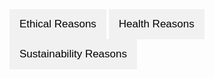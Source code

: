 <html lang="en">
<head>
  <meta charset="UTF-8">
  <meta name="viewport" content="width=device-width, initial-scale=1.0">
  <title>Tabbed Interface</title>
  <title>Embed Google Drive Video</title>
  <style>
    body {
      font-family: Arial, sans-serif;
    }

    .tabs {
      display: flex;
      margin-bottom: 20px;
    }

    .tab-button {
      background-color: #f1f1f1;
      border: none;
      outline: none;
      cursor: pointer;
      padding: 14px 16px;
      transition: background-color 0.3s;
      font-size: 17px;
    }

    .tab-button:hover {
      background-color: #ddd;
    }

    .tab-button.active {
      background-color: #ccc;
    }

    .tab-content {
      display: none;
      padding: 20px;
      border: 1px solid #ccc;
      border-top: none;
    }

    .tab-content h2 {
      margin-top: 0;
    }
  </style>
</head>
<body>
  <div class="tabs">
    <button class="tab-button" onclick="openTab(event, 'Ethical')">Ethical Reasons</button>
    <button class="tab-button" onclick="openTab(event, 'Health')">Health Reasons</button>
    <button class="tab-button" onclick="openTab(event, 'Sustainability')">Sustainability Reasons</button>
  </div>

  <div id="Ethical" class="tab-content">
    <h2>Ethical Reasons</h2>
    <p>
<body>
    <h1>Dairy</h1>
    <div style="position: relative; width: 100%; height: 0; padding-bottom: 56.25%;">
        <iframe 
            src="https://drive.google.com/file/d/1CBEONkl0h0BEoGLVi_Cq06dQssbLzvhM/preview" 
            frameborder="0" 
            allowfullscreen 
            style="position: absolute; top: 0; left: 0; width: 100%; height: 100%;">
        </iframe>
    </div>
</body>
    </p>
  </div>

  <div id="Health" class="tab-content">
    <h2>Health Reasons</h2>
    <p>Here are some health reasons...</p>
  </div>

  <div id="Sustainability" class="tab-content">
    <h2>Sustainability Reasons</h2>
    <p><h1>Impacts of animal agriculture on climate change</h1>

<h2>How much CO2 has already been released, how much is released a year and what are the planet's reserves?</h2>

<br><a href="https://informationisbeautiful.net/visualizations/how-many-gigatons-of-co2/" target="_blank" rel="noopener noreferrer">CO2-Statistics</a><br>
<br><br>
<h2>What other greenhouse gases exist and what is their GWP? <strong>(Global Warming Potential</strong></h2>
<p>Methane's instantenous GWP is 120 times greater than that of CO2! Since oceans obviously store heat, it's important to remember.</p>

<br><a href="https://climate.mit.edu/ask-mit/what-makes-methane-more-potent-greenhouse-gas-carbon-dioxide" target="_blank" rel="noopener noreferrer">Methane's GWP</a><br>

<br><a href="https://climate.nasa.gov/vital-signs/ocean-warming/?intent=121" target="_blank" rel="noopener noreferrer">Ocean warming</a><br>
<br><a href="https://ourworldindata.org/greenhouse-gas-emissions" target="_blank" rel="noopener noreferrer">Grennhouse gases comparison</a><br>


<br><h2>If CO2 stays in the atmosphere for potentially thousands of years and we are emitting more CO2 every year, what can we do?</h2><br>

<p>We need time, time to reduce the emissions, time to change our societies, time to adapt. This time can be gained by simply abstaining from animal products that hurt you, the planet and most importantly the victims.</p>

<br>What can you and I do about a most likely catastrphic future? Are you the kind of person that puts their trust in the people in power (politicans, large corporations, shady governmental instiutions, etc.)? Or do you look at it with sceptisism and desire for finding out what you can do right now to do your part in the most important socail movement of human history? It is important to realize that the industry is only destroying the planet, because of an accumulation of individual decisions. More comfort, faster everything, better everything, shinier everything, consume, consume, consume. It would be inconceivable to even bring up the thought of consequences, cause that might reduce the profit. Corporations need that number to go up, no matter the cost, no matter what. While I am on my ramble let me bring up maybe the worst corporation of all: <strong>nestle</strong> 5 of the probably worst things nestle has done: No.1: Causing the death of millions of infants. No.2: Child slave labor. No.3: Exploiting drought ridden areas to make a profit (California). No.4: Plastic pollution. (Their solution to this is to burn the plastic, nothing can go wrong when you do that am I right). No.5: Exploiting drought ridden areas (Pakistan) to not only make a profit, but also wasting half the water and contaminating the ground water. Great job Nestle! So how is it possible that Nestle still exists and is to this day one of the biggest corporations in europe? <strong>Manipulation :)<strong><br>
</p>

  <script>
    function openTab(evt, tabName) {
      // Declare all variables
      var i, tabcontent, tabbuttons;

      // Get all elements with class="tab-content" and hide them
      tabcontent = document.getElementsByClassName("tab-content");
      for (i = 0; i < tabcontent.length; i++) {
        tabcontent[i].style.display = "none";
      }

      // Get all elements with class="tab-button" and remove the class "active"
      tabbuttons = document.getElementsByClassName("tab-button");
      for (i = 0; i < tabbuttons.length; i++) {
        tabbuttons[i].className = tabbuttons[i].className.replace(" active", "");
      }

      // Show the current tab, and add an "active" class to the button that opened the tab
      document.getElementById(tabName).style.display = "block";
      evt.currentTarget.className += " active";
    }

    // By default, open the first tab
    document.addEventListener("DOMContentLoaded", function() {
      document.querySelector('.tab-button').click();
    });
  </script>
